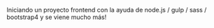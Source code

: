 Iniciando un proyecto frontend con la ayuda de node.js / gulp / sass / bootstrap4 y se viene mucho más!
